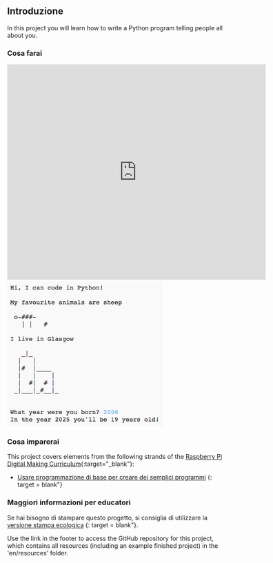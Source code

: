 ## Introduzione

In this project you will learn how to write a Python program telling people all about you.

### Cosa farai

<div class="trinket">
  <iframe src="https://trinket.io/embed/python/a1f663ae0d?outputOnly=true&start=result" width="600" height="500" frameborder="0" marginwidth="0" marginheight="0" allowfullscreen>
  </iframe>
  <img src="images/me-final.png">
</div>

### Cosa imparerai

This project covers elements from the following strands of the [Raspberry Pi Digital Making Curriculum](http://rpf.io/curriculum){:target="_blank"}:

+ [Usare programmazione di base per creare dei semplici programmi](https://www.raspberrypi.org/curriculum/programming/creator) {: target = blank"}

### Maggiori informazioni per educatori

Se hai bisogno di stampare questo progetto, si consiglia di utilizzare la [versione stampa ecologica](https://projects.raspberrypi.org/en/projects/about-me/print) {: target = blank"}.

Use the link in the footer to access the GitHub repository for this project, which contains all resources (including an example finished project) in the 'en/resources' folder.